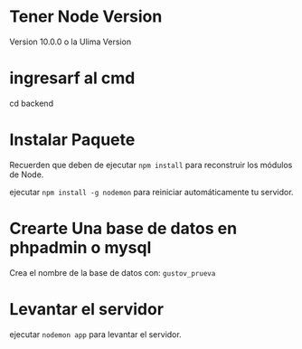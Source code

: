 # Tener Node Version
Version 10.0.0 o la Ulima Version
# ingresarf al cmd 
cd backend

# Instalar Paquete

Recuerden que deben de ejecutar ```npm install``` para reconstruir los módulos de Node.

ejecutar ```npm install -g nodemon``` para reiniciar automáticamente tu servidor.

# Crearte Una base de datos en phpadmin o mysql

Crea el nombre de la base de datos con:  ```gustov_prueva```

# Levantar el servidor

ejecutar ```nodemon app``` para levantar el servidor.
